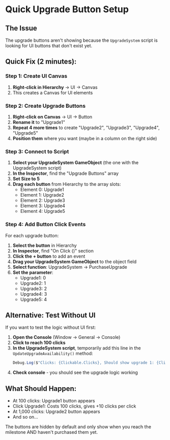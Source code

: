 # Quick Upgrade Button Setup

## The Issue
The upgrade buttons aren't showing because the `UpgradeSystem` script is looking for UI buttons that don't exist yet.

## Quick Fix (2 minutes):

### Step 1: Create UI Canvas
1. **Right-click in Hierarchy** → UI → Canvas
2. This creates a Canvas for UI elements

### Step 2: Create Upgrade Buttons
1. **Right-click on Canvas** → UI → Button
2. **Rename it** to "Upgrade1"
3. **Repeat 4 more times** to create "Upgrade2", "Upgrade3", "Upgrade4", "Upgrade5"
4. **Position them** where you want (maybe in a column on the right side)

### Step 3: Connect to Script
1. **Select your UpgradeSystem GameObject** (the one with the UpgradeSystem script)
2. **In the Inspector**, find the "Upgrade Buttons" array
3. **Set Size to 5**
4. **Drag each button** from Hierarchy to the array slots:
   - Element 0: Upgrade1
   - Element 1: Upgrade2
   - Element 2: Upgrade3
   - Element 3: Upgrade4
   - Element 4: Upgrade5

### Step 4: Add Button Click Events
For each upgrade button:
1. **Select the button** in Hierarchy
2. **In Inspector**, find "On Click ()" section
3. **Click the + button** to add an event
4. **Drag your UpgradeSystem GameObject** to the object field
5. **Select function**: UpgradeSystem → PurchaseUpgrade
6. **Set the parameter**:
   - Upgrade1: 0
   - Upgrade2: 1
   - Upgrade3: 2
   - Upgrade4: 3
   - Upgrade5: 4

## Alternative: Test Without UI
If you want to test the logic without UI first:

1. **Open the Console** (Window → General → Console)
2. **Click to reach 100 clicks**
3. **In the UpgradeSystem script**, temporarily add this line in the `UpdateUpgradeAvailability()` method:
   ```csharp
   Debug.Log($"Clicks: {Clickable.Clicks}, Should show upgrade 1: {Clickable.Clicks >= 100}");
   ```
4. **Check console** - you should see the upgrade logic working

## What Should Happen:
- At 100 clicks: Upgrade1 button appears
- Click Upgrade1: Costs 100 clicks, gives +10 clicks per click
- At 1,000 clicks: Upgrade2 button appears
- And so on...

The buttons are hidden by default and only show when you reach the milestone AND haven't purchased them yet.
